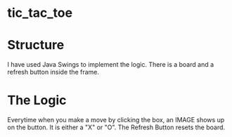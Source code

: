 # tic_tac_toe

# Structure
I have used Java Swings to implement the logic.
There is a board and a refresh button inside the frame.

# The Logic
Everytime when you make a move by clicking the box, an IMAGE shows up on the button. It is either a "X" or "O".
The Refresh Button resets the board.
